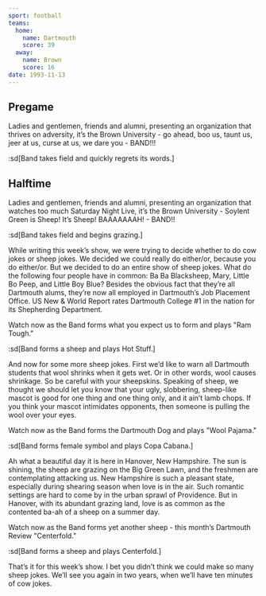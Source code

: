 ```yaml
---
sport: football
teams:
  home:
    name: Dartmouth
    score: 39
  away:
    name: Brown
    score: 16
date: 1993-11-13
---
```


## Pregame

Ladies and gentlemen, friends and alumni, presenting an organization that thrives on adversity, it’s the Brown University - go ahead, boo us, taunt us, jeer at us, curse at us, we dare you - BAND!!!

:sd[Band takes field and quickly regrets its words.]

## Halftime

Ladies and gentlemen, friends and alumni, presenting an organization that watches too much Saturday Night Live, it’s the Brown University - Soylent Green is Sheep! It’s Sheep! BAAAAAAAH! - BAND!!

:sd[Band takes field and begins grazing.]

While writing this week’s show, we were trying to decide whether to do cow jokes or sheep jokes. We decided we could really do either/or, because you do either/or. But we decided to do an entire show of sheep jokes. What do the following four people have in common: Ba Ba Blacksheep, Mary, Little Bo Peep, and Little Boy Blue? Besides the obvious fact that they’re all Dartmouth alums, they’re now all employed in Dartmouth’s Job Placement Office. US New & World Report rates Dartmouth College #1 in the nation for its Shepherding Department.

Watch now as the Band forms what you expect us to form and plays "Ram Tough."

:sd[Band forms a sheep and plays Hot Stuff.]

And now for some more sheep jokes. First we’d like to warn all Dartmouth students that wool shrinks when it gets wet. Or in other words, wool causes shrinkage. So be careful with your sheepskins. Speaking of sheep, we thought we should let you know that your ugly, slobbering, sheep-like mascot is good for one thing and one thing only, and it ain’t lamb chops. If you think your mascot intimidates opponents, then someone is pulling the wool over your eyes.

Watch now as the Band forms the Dartmouth Dog and plays "Wool Pajama."

:sd[Band forms female symbol and plays Copa Cabana.]

Ah what a beautiful day it is here in Hanover, New Hampshire. The sun is shining, the sheep are grazing on the Big Green Lawn, and the freshmen are contemplating attacking us. New Hampshire is such a pleasant state, especially during shearing season when love is in the air. Such romantic settings are hard to come by in the urban sprawl of Providence. But in Hanover, with its abundant grazing land, love is as common as the contented ba-ah of a sheep on a summer day.

Watch now as the Band forms yet another sheep - this month’s Dartmouth Review "Centerfold."

:sd[Band forms a sheep and plays Centerfold.]

That’s it for this week’s show. I bet you didn’t think we could make so many sheep jokes. We’ll see you again in two years, when we’ll have ten minutes of cow jokes.
